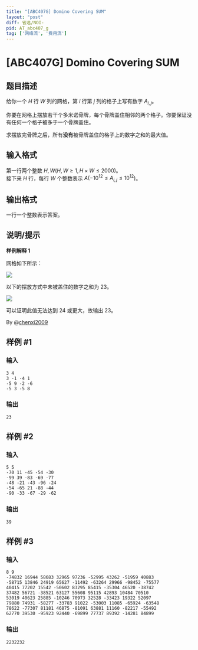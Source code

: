 ```yaml
---
title: "[ABC407G] Domino Covering SUM"
layout: "post"
diff: 省选/NOI-
pid: AT_abc407_g
tag: ['网络流', '费用流']
---
```


# [ABC407G] Domino Covering SUM

## 题目描述

给你一个 $H$ 行 $W$ 列的网格，第 $i$ 行第 $j$ 列的格子上写有数字 $A_{i,j}$。

你要在网格上摆放若干个多米诺骨牌，每个骨牌盖住相邻的两个格子。你要保证没有任何一个格子被多于一个骨牌盖住。

求摆放完骨牌之后，所有**没有**被骨牌盖住的格子上的数字之和的最大值。

## 输入格式

第一行两个整数 $H,W(H,W\ge 1,H\times W\le 2000)$。\
接下来 $H$ 行，每行 $W$ 个整数表示 $A(-10^{12}\le A_{i,j}\le 10^{12})$。

## 输出格式

一行一个整数表示答案。

## 说明/提示

**样例解释 1**

网格如下所示：

![](https://img.atcoder.jp/abc407/5381f1b744f7aeb5255628f8154a70be.png)

以下的摆放方式中未被盖住的数字之和为 $23$。

![](https://img.atcoder.jp/abc407/138df0fb001c8e55e88f41af1ca61d63.png)

可以证明此值无法达到 $24$ 或更大，故输出 $23$。

By @[chenxi2009](/user/1020063)

## 样例 #1

### 输入

```
3 4
3 -1 -4 1
-5 9 -2 -6
-5 3 -5 8
```

### 输出

```
23
```

## 样例 #2

### 输入

```
5 5
-70 11 -45 -54 -30
-99 39 -83 -69 -77
-48 -21 -43 -96 -24
-54 -65 21 -88 -44
-90 -33 -67 -29 -62
```

### 输出

```
39
```

## 样例 #3

### 输入

```
8 9
-74832 16944 58683 32965 97236 -52995 43262 -51959 40883
-58715 13846 24919 65627 -11492 -63264 29966 -98452 -75577
40415 77202 15542 -50602 83295 85415 -35304 46520 -38742
37482 56721 -38521 63127 55608 95115 42893 10484 70510
53019 40623 25885 -10246 70973 32528 -33423 19322 52097
79880 74931 -58277 -33783 91022 -53003 11085 -65924 -63548
78622 -77307 81181 46875 -81091 63881 11160 -82217 -55492
62770 39530 -95923 92440 -69899 77737 89392 -14281 84899
```

### 输出

```
2232232
```

